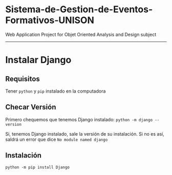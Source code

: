# Sistema-de-Gestion-de-Eventos-Formativos-UNISON
Web Application Project for Objet Oriented Analysis and Design subject

-------------------------------------------------------------------
# Instalar Django
## Requisitos
Tener `python` y `pip` instalado en la computadora

## Checar Versión
Primero chequemos que tenemos Django instalado:
`python -m django --version`

Si, tenemos Django instalado, sale la versión de su instalación. Si no es así, saldrá un error que dice  `No module named django`

## Instalación
`python -m pip install Django`
